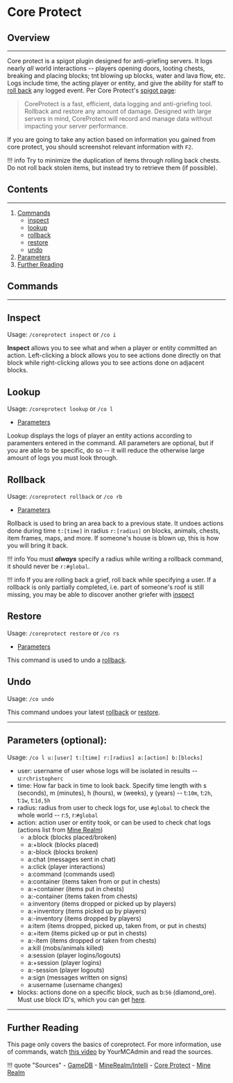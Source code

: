 # Core Protect

## Overview
---
Core protect is a spigot plugin designed for anti-griefing servers. It logs nearly *all* world interactions -- players opening doors, looting chests, breaking and placing blocks; tnt blowing up blocks, water and lava flow, etc. Logs include time, the acting player or entity, and give the ability for staff to [roll back](#Rollback) any logged event. Per Core Protect's [spigot page](https://www.spigotmc.org/resources/coreprotect.8631/):

> CoreProtect is a fast, efficient, data logging and anti-griefing tool. Rollback and restore any amount of damage. Designed with large servers in mind, CoreProtect will record and manage data without impacting your server performance.

If you are going to take any action based on information you gained from core protect, you should screenshot relevant information with `F2`. 

!!! info
	Try to minimize the duplication of items through rolling back chests. Do not roll back stolen items, but instead try to retrieve them (if possible). 

## Contents
---
1. [Commands](#Commands)
	- [inspect](#Inspect)
	- [lookup](#Lookup)
	- [rollback](#Rollback)
	- [restore](#Restore)
	- [undo](#Undo)
1. [Parameters](#Parameters)
1. [Further Reading](#FR)

## <a id="Commands"></a>Commands
---
## <a id="Inspect"></a>**Inspect**
Usage: `/coreprotect inspect` or `/co i`

**Inspect** allows you to see what and when a player or entity committed an action. Left-clicking a block allows you to see actions done directly on that block while right-clicking allows you to see actions done on adjacent blocks.

## <a id="Lookup"></a>**Lookup**

Usage: `/coreprotect lookup` or `/co l`

- [Parameters](#Parameters)

Lookup displays the logs of player an entity actions according to paramenters entered in the command. All parameters are optional, but if you are able to be specific, do so -- it will reduce the otherwise large amount of logs you must look through.

## <a id="Rollback"></a>**Rollback**
Usage: `/coreprotect rollback` or `/co rb`
 
- [Parameters](#Parameters)

Rollback is used to bring an area back to a previous state. It undoes actions done during time `t:[time]` in radius `r:[radius]` on blocks, animals, chests, item frames, maps, and more. If someone's house is blown up, this is how you will bring it back.

!!! info
	You must ***always*** specify a radius while writing a rollback command, it should never be `r:#global`.

!!! info
	If you are rolling back a grief, roll back while specifying a user. If a rollback is only partially completed, i.e. part of someone's roof is still missing, you may be able to discover another griefer with [inspect](#Inspect)

## <a id="Resore"></a>**Restore**

Usage: `/coreprotect restore` or `/co rs`

- [Parameters](#Parameters)

This command is used to undo a [rollback](#Rollback).

## <a id="Undo"></a>**Undo**
Usage: `/co undo`

This command undoes your latest [rollback](#Rollback) or [restore](#Restore).

---
## <a id="Parameters"></a>**Parameters** (optional): 

Usage: `/co l u:[user] t:[time] r:[radius] a:[action] b:[blocks]`

- user: username of user whose logs will be isolated in results -- u:`rchristopherc`
- time: How far back in time to look back. Specify time length with s (seconds), m (minutes), h (hours), w (weeks), y (years) -- t:`10m`, t:`2h`, t:`1w`, t:`1d,5h`
- radius: radius from user to check logs for, use `#global` to check the whole world -- r:`5`, r:`#global`
- action: action user or entity took, or can be used to check chat logs (actions list from [Mine Realm](https://www.minerealm.com/community/viewtopic.php?f=32&t=6781))
	- a:block (blocks placed/broken)
	- a:+block (blocks placed)
	- a:-block (blocks broken)
	- a:chat (messages sent in chat)
	- a:click (player interactions)
	- a:command (commands used)
	- a:container (items taken from or put in chests)
	- a:+container (items put in chests)
	- a:-container (items taken from chests)
	- a:inventory (items dropped or picked up by players)
	- a:+inventory (items picked up by players)
	- a:-inventory (items dropped by players)
	- a:item (items dropped, picked up, taken from, or put in chests)
	- a:+item (items picked up or put in chests)
	- a:-item (items dropped or taken from chests)
	- a:kill (mobs/animals killed)
	- a:session (player logins/logouts)
	- a:+session (player logins)
	- a:-session (player logouts)
	- a:sign (messages written on signs)
	- a:username (username changes)
- blocks: actions done on a specific block, such as b:`56` (diamond_ore). Must use block ID's, which you can get [here](https://minecraftitemids.com/).
---
## <a id="FR"></a>**Further Reading**

This page only covers the basics of coreprotect. For more information, use of commands, watch [this video](https://www.youtube.com/watch?v=JwijCiueZ3Y) by YourMCAdmin and read the sources.

!!! quote "Sources"
	- [GameDB](https://gamedb.gg/games/minecraft/coreprotect-commands/)
	- [MineRealm/Intelli](https://www.minerealm.com/community/viewtopic.php?f=32&t=6781)
	- [Core Protect](https://www.spigotmc.org/resources/coreprotect.8631/)
	- [Mine Realm](https://www.minerealm.com/community/viewtopic.php?f=32&t=6781)
